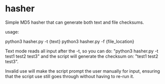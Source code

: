 # hasher

Simple MD5 hasher that can generate both text and file checksums.

usage:

python3 hasher.py -t {text}
python3 hasher.py -f {file_location}


Text mode reads all input after the -t, so you can do: "python3 hasher.py -t test1 test2 test3" and the script will generate the checksum on: "test1 test2 test3".

Invalid use will make the script prompt the user manually for input, ensuring that the script use still goes through without having to re-run it.
